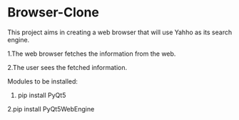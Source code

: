 # Browser-Clone

This project aims in creating a web browser that will use Yahho as its search engine. 

1.The web browser fetches the information from the web. 

2.The user sees the fetched information.


Modules to be installed:

 1. pip install PyQt5

 2.pip install PyQt5WebEngine


